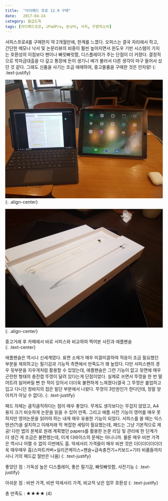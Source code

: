 ```yaml
---
title:  "아이패드 프로 12.9 구매"
date:   2017-04-24
category: 월급도둑
tags: [아이패드프로, iPadPro, 돈낭비, 사치, 우발적소비]
---
```


서피스프로4를 구매한지 약 2개월만에, 한계를 느꼈다. 오피스는 결국 자리에서 하고, 간단한 메모나 낙서 및 논문리뷰의 비중이 훨씬 높아지면서 윈도우 기반 시스템이 가지는 호환성의 이점보다 펜이나 빠릿빠릿함, 디스플레이가 주는 단점이 더 커졌다. 결정적으로 학자금대출을 다 갚고 통장에 돈이 생기니 배가 불러서 다른 생각이 마구 들어서 샀던 것 같다. 그래도 신품을 사기는 조금 애매하여, 중고물품을 구매한 것은 안자랑!
{: .text-justify}



![jpg](/images/salary-lupine/2017-04-24-1.jpg){: .align-center}

![jpg](/images/salary-lupine/2017-04-24-2.jpg){: .align-center}

<figcaption>중고거래 후 카페에서 바로 서피스와 비교하여 찍어본 사진과 애플펜슬</figcaption>
{: .text-center}



애플펜슬은 역시나 신세계였다. 표면 소재가 매우 미끌미끌하여 적응이 조금 필요했던 부분을 제외하고는 필기감과 기능적 측면에서 만족도가 꽤 높았다. 다만 서피스펜의 경우 뒷부분을 지우개처럼 활용할 수 있었는데, 애플펜슬은 그런 기능이 없고 뒷면에 매우 곤란한 형태의 충전캡 뚜껑이 달려 있다는게 단점이었다. 실제로 쓰면서 뚜껑을 한 번 떨어트려 잃어버릴 뻔 한 적이 있어서 더더욱 불편하게 느껴졌다(결국 그 뚜껑은 롤업하고 입고 다니던 청바지의 접은 밑단 부분에서 나왔다. 뚜껑이 3만원인가 한다던데, 정말 양아치가 아닐 수 없다).
{: .text-justify}

패드 자체는 큼직큼직하다는 점이 매우 좋았다. 무게도 생각보다는 무겁지 않았고, A4용지 크기 비슷하게 논문을 읽을 수 있어 만족. 그리고 애플 사전 기능이 영어를 매우 못하지만 영어논문을 읽어야 하는 내게 매우 유용한 기능이 되었다. 서피스를 쓸 때는 익스텐션(?)을 설치하고 이래저래 막 복잡한 세팅이 필요했는데, 패드는 그냥 기본적으로 제공! 다만 앱의 문제로 원래 계획했던 papers를 활용한 논문 리딩 및 관리에 한 단계가 더 생긴 게 조금은 불편했는데, 이게 디바이스의 문제는 아니니까. 물론 매우 비싼 가격은 역시나 어쩔 수 없이 이번에도 흠. 악세서리 가격들이 매우 비싼 것은 더더더더더더더욱 매우매우 흠(스마트커버+실리콘케이스+펜슬+급속충전기+키보드+기타 비품들까지 사니 거의 패드값 절반은 나옴)
{: .text-justify}



좋았던 점 : 가독성 높은 디스플레이, 좋은 필기감, 빠릿빠릿함, 사전기능
{: .text-justify}

아쉬운 점 : 비싼 가격, 비싼 악세서리 가격, 비교적 낮은 업무 호환성
{: .text-justify}



총 만족도 : ★★★★  (4)

## ㅤㅤ